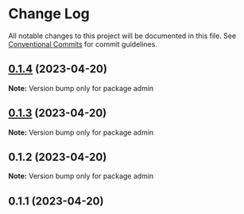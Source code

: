 # Change Log

All notable changes to this project will be documented in this file.
See [Conventional Commits](https://conventionalcommits.org) for commit guidelines.

## [0.1.4](https://github.com/julianjab/vuejs-lerna-monorepo/compare/admin@0.1.3...admin@0.1.4) (2023-04-20)

**Note:** Version bump only for package admin





## [0.1.3](https://github.com/julianjab/vuejs-lerna-monorepo/compare/admin@0.1.2...admin@0.1.3) (2023-04-20)

**Note:** Version bump only for package admin





## 0.1.2 (2023-04-20)

**Note:** Version bump only for package admin





## 0.1.1 (2023-04-20)

